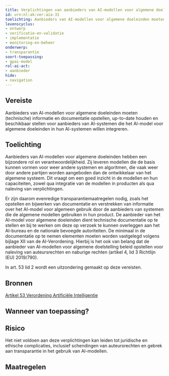 ```yaml
---
title: Verplichtingen van aanbieders van AI-modellen voor algemene doeleinden 
id: urn:nl:ak:ver:aia-31
toelichting: Aanbieders van AI-modellen voor algemene doeleinden moeten (technische) informatie en documentatie opstellen, up-to-date houden en beschikbaar stellen voor aanbieders van AI-systemen die het AI-model voor algemene doeleinden in hun AI-systemen willen integreren. 
levenscyclus:
- ontwerp
- verificatie-en-validatie
- implementatie
- monitoring-en-beheer
onderwerp:
- transparantie
soort-toepassing:
- gpai-model
rol-ai-act:
- aanbieder
hide:
- navigation
---
```


<!-- tags -->
## Vereiste

Aanbieders van AI-modellen voor algemene doeleinden moeten (technische) informatie en documentatie opstellen, up-to-date houden en beschikbaar stellen voor aanbieders van AI-systemen die het AI-model voor algemene doeleinden in hun AI-systemen willen integreren.


## Toelichting

Aanbieders van AI-modellen voor algemene doeleinden hebben een bijzondere rol en verantwoordelijkheid.
Zij leveren modellen die de basis kunnen vormen voor weer andere systemen en algoritmen, die vaak weer door andere partijen worden aangeboden dan de ontwikkelaar van het algemene systeem.
Dit vraagt om een goed inzicht in de modellen en hun capaciteiten, zowel qua integratie van de modellen in producten als qua naleving van verplichtingen.


Er zijn daarom evenredige transparantiemaatregelen nodig, zoals het opstellen en bijwerken van documentatie en verstrekken van informatie over het AI-model voor algemeen gebruik door de aanbieders van systemen die de algemene modellen gebruiken in hun product.
De aanbieder van het AI-model voor algemene doeleinden dient technische documentatie op te stellen en bij te werken om deze op verzoek te kunnen overleggen aan het AI-bureau en de nationale bevoegde autoriteiten.
De minimaal in de documentatie op te nemen elementen moeten worden vastgelegd volgens bijlage XII van de AI-Verordening.
Hierbij is het ook van belang dat de aanbieder van AI-modellen voor algemene doelstelling beleid opstellen voor naleving van auteursrechten en naburige rechten (artikel 4, lid 3 Richtlijn (EU) 2019/790).

In art. 53 lid 2 wordt een uitzondering gemaakt op deze vereisten.

## Bronnen
[Artikel 53 Verordening Artificiële Intelligentie](https://eur-lex.europa.eu/legal-content/NL/TXT/HTML/?uri=OJ:L_202401689#d1e5576-1-1)

## Wanneer van toepassing?


## Risico

Het niet voldoen aan deze verplichtingen kan leiden tot juridische en ethische complicaties, inclusief schendingen van auteursrechten en gebrek aan transparantie in het gebruik van AI-modellen.

## Maatregelen

<!-- list_maatregelen vereiste/aia-31-ai-modellen-algemene-doeleinden onderwerp/publieke-inkoop no-search no-onderwerp no-rol no-levenscyclus -->
